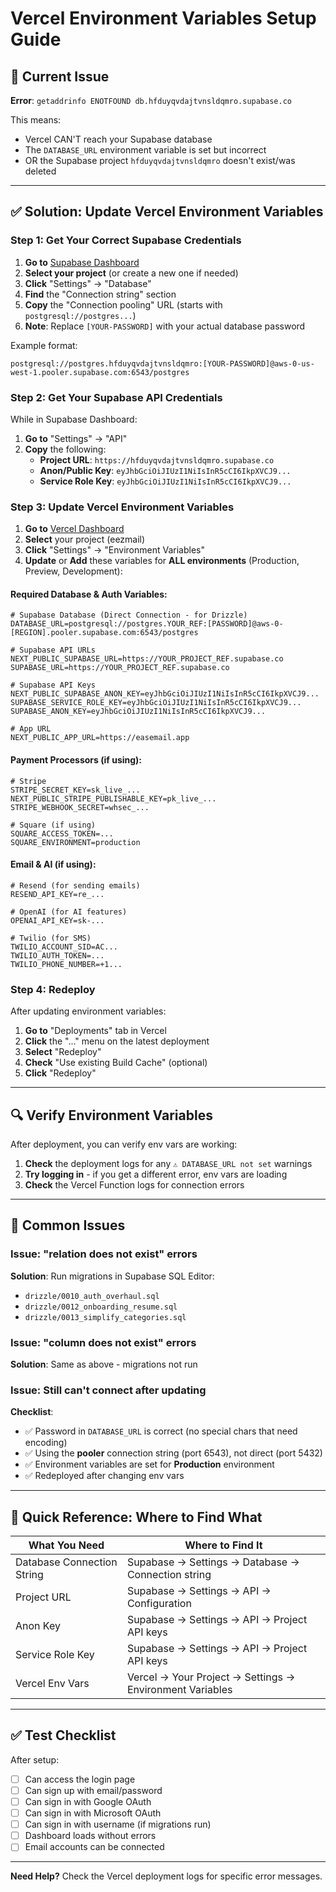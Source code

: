 # Vercel Environment Variables Setup Guide

## 🚨 Current Issue

**Error**: `getaddrinfo ENOTFOUND db.hfduyqvdajtvnsldqmro.supabase.co`

This means:

- Vercel CAN'T reach your Supabase database
- The `DATABASE_URL` environment variable is set but incorrect
- OR the Supabase project `hfduyqvdajtvnsldqmro` doesn't exist/was deleted

---

## ✅ Solution: Update Vercel Environment Variables

### Step 1: Get Your Correct Supabase Credentials

1. **Go to** [Supabase Dashboard](https://supabase.com/dashboard)
2. **Select your project** (or create a new one if needed)
3. **Click** "Settings" → "Database"
4. **Find** the "Connection string" section
5. **Copy** the "Connection pooling" URL (starts with `postgresql://postgres...`)
6. **Note**: Replace `[YOUR-PASSWORD]` with your actual database password

Example format:

```
postgresql://postgres.hfduyqvdajtvnsldqmro:[YOUR-PASSWORD]@aws-0-us-west-1.pooler.supabase.com:6543/postgres
```

### Step 2: Get Your Supabase API Credentials

While in Supabase Dashboard:

1. **Go to** "Settings" → "API"
2. **Copy** the following:
   - **Project URL**: `https://hfduyqvdajtvnsldqmro.supabase.co`
   - **Anon/Public Key**: `eyJhbGciOiJIUzI1NiIsInR5cCI6IkpXVCJ9...`
   - **Service Role Key**: `eyJhbGciOiJIUzI1NiIsInR5cCI6IkpXVCJ9...`

### Step 3: Update Vercel Environment Variables

1. **Go to** [Vercel Dashboard](https://vercel.com/dashboard)
2. **Select** your project (eezmail)
3. **Click** "Settings" → "Environment Variables"
4. **Update** or **Add** these variables for **ALL environments** (Production, Preview, Development):

#### Required Database & Auth Variables:

```env
# Supabase Database (Direct Connection - for Drizzle)
DATABASE_URL=postgresql://postgres.YOUR_REF:[PASSWORD]@aws-0-[REGION].pooler.supabase.com:6543/postgres

# Supabase API URLs
NEXT_PUBLIC_SUPABASE_URL=https://YOUR_PROJECT_REF.supabase.co
SUPABASE_URL=https://YOUR_PROJECT_REF.supabase.co

# Supabase API Keys
NEXT_PUBLIC_SUPABASE_ANON_KEY=eyJhbGciOiJIUzI1NiIsInR5cCI6IkpXVCJ9...
SUPABASE_SERVICE_ROLE_KEY=eyJhbGciOiJIUzI1NiIsInR5cCI6IkpXVCJ9...
SUPABASE_ANON_KEY=eyJhbGciOiJIUzI1NiIsInR5cCI6IkpXVCJ9...

# App URL
NEXT_PUBLIC_APP_URL=https://easemail.app
```

#### Payment Processors (if using):

```env
# Stripe
STRIPE_SECRET_KEY=sk_live_...
NEXT_PUBLIC_STRIPE_PUBLISHABLE_KEY=pk_live_...
STRIPE_WEBHOOK_SECRET=whsec_...

# Square (if using)
SQUARE_ACCESS_TOKEN=...
SQUARE_ENVIRONMENT=production
```

#### Email & AI (if using):

```env
# Resend (for sending emails)
RESEND_API_KEY=re_...

# OpenAI (for AI features)
OPENAI_API_KEY=sk-...

# Twilio (for SMS)
TWILIO_ACCOUNT_SID=AC...
TWILIO_AUTH_TOKEN=...
TWILIO_PHONE_NUMBER=+1...
```

### Step 4: Redeploy

After updating environment variables:

1. **Go to** "Deployments" tab in Vercel
2. **Click** the "..." menu on the latest deployment
3. **Select** "Redeploy"
4. **Check** "Use existing Build Cache" (optional)
5. **Click** "Redeploy"

---

## 🔍 Verify Environment Variables

After deployment, you can verify env vars are working:

1. **Check** the deployment logs for any `⚠️ DATABASE_URL not set` warnings
2. **Try logging in** - if you get a different error, env vars are loading
3. **Check** the Vercel Function logs for connection errors

---

## 🚨 Common Issues

### Issue: "relation does not exist" errors

**Solution**: Run migrations in Supabase SQL Editor:

- `drizzle/0010_auth_overhaul.sql`
- `drizzle/0012_onboarding_resume.sql`
- `drizzle/0013_simplify_categories.sql`

### Issue: "column does not exist" errors

**Solution**: Same as above - migrations not run

### Issue: Still can't connect after updating

**Checklist**:

- ✅ Password in `DATABASE_URL` is correct (no special chars that need encoding)
- ✅ Using the **pooler** connection string (port 6543), not direct (port 5432)
- ✅ Environment variables are set for **Production** environment
- ✅ Redeployed after changing env vars

---

## 📝 Quick Reference: Where to Find What

| What You Need              | Where to Find It                                         |
| -------------------------- | -------------------------------------------------------- |
| Database Connection String | Supabase → Settings → Database → Connection string       |
| Project URL                | Supabase → Settings → API → Configuration                |
| Anon Key                   | Supabase → Settings → API → Project API keys             |
| Service Role Key           | Supabase → Settings → API → Project API keys             |
| Vercel Env Vars            | Vercel → Your Project → Settings → Environment Variables |

---

## ✅ Test Checklist

After setup:

- [ ] Can access the login page
- [ ] Can sign up with email/password
- [ ] Can sign in with Google OAuth
- [ ] Can sign in with Microsoft OAuth
- [ ] Can sign in with username (if migrations run)
- [ ] Dashboard loads without errors
- [ ] Email accounts can be connected

---

**Need Help?** Check the Vercel deployment logs for specific error messages.
